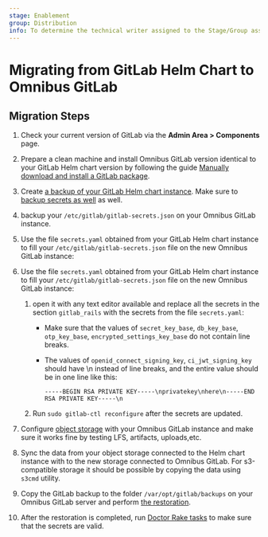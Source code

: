 ```yaml
---
stage: Enablement
group: Distribution
info: To determine the technical writer assigned to the Stage/Group associated with this page, see https://about.gitlab.com/handbook/engineering/ux/technical-writing/#designated-technical-writers
---
```


# Migrating from GitLab Helm Chart to Omnibus GitLab

## Migration Steps

1. Check your current version of GitLab via the **Admin Area > Components** page.

1. Prepare a clean machine and install Omnibus GitLab version identical to your GitLab Helm chart version by following the guide [Manually download and install a GitLab package](https://docs.gitlab.com/omnibus/manual_install.html).

1. Create [a backup of your GitLab Helm chart instance](../backup-restore/backup.md). Make sure to [backup secrets as well](https://docs.gitlab.com/charts/backup-restore/backup.html#backup-the-secrets) as well.

1. backup your `/etc/gitlab/gitlab-secrets.json` on your Omnibus GitLab instance.

1. Use the file `secrets.yaml` obtained from your GitLab Helm chart instance to fill your `/etc/gitlab/gitlab-secrets.json` file on the new Omnibus GitLab instance:

1. Use the file `secrets.yaml` obtained from your GitLab Helm chart instance to fill your `/etc/gitlab/gitlab-secrets.json` file on the new Omnibus GitLab instance:
    1. open it with any text editor available and replace all the secrets in the section `gitlab_rails` with the secrets from the file `secrets.yaml`:
        - Make sure that the values of `secret_key_base`, `db_key_base`, `otp_key_base`, `encrypted_settings_key_base` do not contain line breaks.
        - The values of `openid_connect_signing_key`, `ci_jwt_signing_key` should have \n instead of line breaks, and the entire value should be in one line like this:

            ```shell
            -----BEGIN RSA PRIVATE KEY-----\nprivatekey\nhere\n-----END RSA PRIVATE KEY-----\n
            ```
    1. Run `sudo gitlab-ctl reconfigure` after the secrets are updated.

1. Configure [object storage](https://docs.gitlab.com/ee/administration/object_storage.html) with your Omnibus GitLab instance and make sure it works fine by testing LFS, artifacts, uploads,etc.

1. Sync the data from your object storage connected to the Helm chart instance with to the new storage connected to Omnibus GitLab. For s3-compatible storage it should be possible by copying the data using `s3cmd` utility.

1. Copy the GitLab backup to the folder `/var/opt/gitlab/backups` on your Omnibus GitLab server and perform [the restoration](https://docs.gitlab.com/ee/raketasks/backup_restore.html#restore-for-omnibus-gitlab-installations).

1. After the restoration is completed, run [Doctor Rake tasks](https://docs.gitlab.com/ee/administration/raketasks/doctor.html) to make sure that the secrets are valid.
